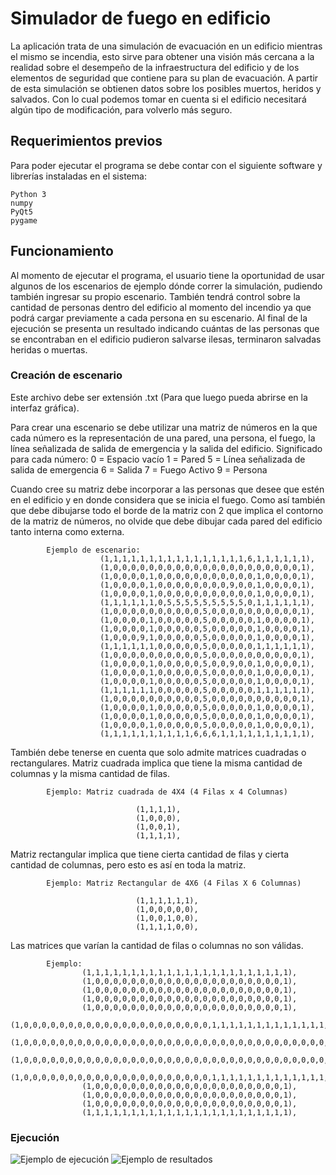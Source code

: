 # Simulador de fuego en edificio

La aplicación trata de una simulación de evacuación en un edificio mientras el mismo se incendia, esto sirve para obtener una visión más cercana a la realidad sobre el desempeño de la infraestructura del edificio y de los elementos de seguridad que contiene para su plan de evacuación. A partir de esta simulación se obtienen datos sobre los posibles muertos, heridos y salvados. Con lo cual podemos tomar en cuenta si el edificio necesitará algún tipo de modificación, para volverlo más seguro.

## Requerimientos previos

Para poder ejecutar el programa se debe contar con el siguiente software y librerías instaladas en el sistema:

    Python 3
    numpy
    PyQt5
    pygame

## Funcionamiento

Al momento de ejecutar el programa, el usuario tiene la oportunidad de usar algunos de los escenarios de ejemplo dónde correr la simulación, pudiendo también ingresar su propio escenario. También tendrá control sobre la cantidad de personas dentro del edificio al momento del incendio ya que podrá cargar previamente a cada persona en su escenario. Al final de la ejecución se presenta un resultado indicando cuántas de las personas que se encontraban en el edificio pudieron salvarse ilesas, terminaron salvadas heridas o muertas.

### Creación de escenario

Este archivo debe ser extensión .txt (Para que luego pueda abrirse en la interfaz gráfica).

Para crear una escenario se debe utilizar una matriz de números en la que cada número es la representación de una pared, una persona, el fuego, la línea señalizada de salida de emergencia y la salida del edificio. Significado para cada número: 0 = Espacio vacío 1 = Pared 5 = Línea señalizada de salida de emergencia 6 = Salida 7 = Fuego Activo
9 = Persona

Cuando cree su matriz debe incorporar a las personas que desee que estén en el edificio y en donde considera que se inicia el fuego. Como así también que debe dibujarse todo el borde de la matriz con 2 que implica el contorno de la matriz de números, no olvide que debe dibujar cada pared del edificio tanto interna como externa.

			Ejemplo de escenario:
                        (1,1,1,1,1,1,1,1,1,1,1,1,1,1,1,1,6,1,1,1,1,1,1),
                        (1,0,0,0,0,0,0,0,0,0,0,0,0,0,0,0,0,0,0,0,0,0,1),
                        (1,0,0,0,0,1,0,0,0,0,0,0,0,0,0,0,0,1,0,0,0,0,1),
                        (1,0,0,0,0,1,0,0,0,0,0,0,0,0,9,0,0,1,0,0,0,0,1),
                        (1,0,0,0,0,1,0,0,0,0,0,0,0,0,0,0,0,1,0,0,0,0,1),
                        (1,1,1,1,1,1,0,5,5,5,5,5,5,5,5,5,0,1,1,1,1,1,1),
                        (1,0,0,0,0,0,0,0,0,0,0,5,0,0,0,0,0,0,0,0,0,0,1),
                        (1,0,0,0,0,1,0,0,0,0,0,5,0,0,0,0,0,1,0,0,0,0,1),
                        (1,0,0,0,0,1,0,0,0,0,0,5,0,0,0,0,0,1,0,0,0,0,1),
                        (1,0,0,0,9,1,0,0,0,0,0,5,0,0,0,0,0,1,0,0,0,0,1),
                        (1,1,1,1,1,1,0,0,0,0,0,5,0,0,0,0,0,1,1,1,1,1,1),
                        (1,0,0,0,0,0,0,0,0,0,0,5,0,0,0,0,0,0,0,0,0,0,1),
                        (1,0,0,0,0,1,0,0,0,0,0,5,0,0,9,0,0,1,0,0,0,0,1),
                        (1,0,0,0,0,1,0,0,0,0,0,5,0,0,0,0,0,1,0,0,0,0,1),
                        (1,0,0,0,0,1,0,0,0,0,0,5,0,0,0,0,0,1,0,0,0,0,1),
                        (1,1,1,1,1,1,0,0,0,0,0,5,0,0,0,0,0,1,1,1,1,1,1),
                        (1,0,0,0,0,0,0,0,0,0,0,5,0,0,0,0,0,0,0,0,0,0,1),
                        (1,0,0,0,0,1,0,0,0,0,0,5,0,0,0,0,0,1,0,0,0,0,1),
                        (1,0,0,0,0,1,0,0,0,0,0,5,0,0,0,0,0,1,0,0,0,0,1),
                        (1,0,0,0,0,1,0,0,0,0,0,5,0,0,0,0,0,1,0,0,0,0,1),
                        (1,1,1,1,1,1,1,1,1,1,6,6,6,1,1,1,1,1,1,1,1,1,1),

También debe tenerse en cuenta que solo admite matrices cuadradas o rectangulares. Matriz cuadrada implica que tiene la misma cantidad de columnas y la misma cantidad de filas.

            Ejemplo: Matriz cuadrada de 4X4 (4 Filas x 4 Columnas)
            
                                (1,1,1,1),
                                (1,0,0,0),
                                (1,0,0,1),
                                (1,1,1,1),

Matriz rectangular implica que tiene cierta cantidad de filas y cierta cantidad de columnas, pero esto es así en toda la matriz.

            Ejemplo: Matriz Rectangular de 4X6 (4 Filas X 6 Columnas)

                                (1,1,1,1,1,1),
                                (1,0,0,0,0,0),
                                (1,0,0,1,0,0),
                                (1,1,1,1,0,0),

Las matrices que varían la cantidad de filas o columnas no son válidas.

			Ejemplo:
					(1,1,1,1,1,1,1,1,1,1,1,1,1,1,1,1,1,1,1,1,1,1,1),
					(1,0,0,0,0,0,0,0,0,0,0,0,0,0,0,0,0,0,0,0,0,0,1),
					(1,0,0,0,0,0,0,0,0,0,0,0,0,0,0,0,0,0,0,0,0,0,1),
					(1,0,0,0,0,0,0,0,0,0,0,0,0,0,0,0,0,0,0,0,0,0,1),
					(1,0,0,0,0,0,0,0,0,0,0,0,0,0,0,0,0,0,0,0,0,0,1),
					(1,0,0,0,0,0,0,0,0,0,0,0,0,0,0,0,0,0,0,0,0,0,1,1,1,1,1,1,1,1,1,1,1,1,1,1,1,1,1,1,1,1),
					(1,0,0,0,0,0,0,0,0,0,0,0,0,0,0,0,0,0,0,0,0,0,0,0,0,0,0,0,0,0,0,0,0,0,0,0,0,0,0,0,0,1),
					(1,0,0,0,0,0,0,0,0,0,0,0,0,0,0,0,0,0,0,0,0,0,0,0,0,0,0,0,0,0,0,0,0,0,0,0,0,0,0,0,0,1),
					(1,0,0,0,0,0,0,0,0,0,0,0,0,0,0,0,0,0,0,0,0,0,1,1,1,1,1,1,1,1,1,1,1,1,1,1,1,1,1,1,1,1),
					(1,0,0,0,0,0,0,0,0,0,0,0,0,0,0,0,0,0,0,0,0,0,1),
					(1,0,0,0,0,0,0,0,0,0,0,0,0,0,0,0,0,0,0,0,0,0,1),
					(1,0,0,0,0,0,0,0,0,0,0,0,0,0,0,0,0,0,0,0,0,0,1),
					(1,1,1,1,1,1,1,1,1,1,1,1,1,1,1,1,1,1,1,1,1,1,1),
### Ejecución

![Ejemplo de ejecución](file:/recursos/simulador2.png)
![Ejemplo de resultados](file:/recursos/simulador3.png)
